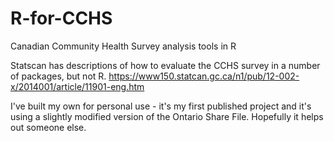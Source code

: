 # R-for-CCHS
Canadian Community Health Survey analysis tools in R

Statscan has descriptions of how to evaluate the CCHS survey in a number of packages, but not R.
https://www150.statcan.gc.ca/n1/pub/12-002-x/2014001/article/11901-eng.htm

I've built my own for personal use - it's my first published project and it's using a slightly modified version of the Ontario Share File.
Hopefully it helps out someone else.
